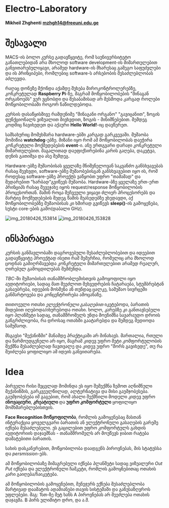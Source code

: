 # Electro-Laboratory

**Mikheil Zhghenti** **mzhgh14@freeuni.edu.ge**
# შესავალი
MACS-ის ბოლო კურსე გადავწყვიტე, რომ საუნივერსიტეტო განათლებიდან არა მხოლოდ software development-ის მიმართულებით განვითარებულიყავი, არამედ hardware-ის მხარესაც გამეგო საფუძვლები და ის პრინციპები, რომლებიც software-ს არსებობის შესაძლებლობას აძლევდა.

რაღაც დონეზე მქონდა აქამდე შეხება მიროკონტროლერებზე, კონკრეტულად **Raspberry Pi**-ზე, მაგრამ მოწყობილობების "შინაგან ორგანოებს" ვერ ვცნობდი და შესაბამისად არ მესმოდა კარგად როლები მოწყობილობაში როგორ ნაწილდებოდა.

კურსის დასაწყისშივე რამდენიმე "შინაგანი ორგანო" "გავიცანით", ზოგის ფუნქციონალს ვიზუალით მივხვდით, ზოგის - მინიშნებებით. შემდეგ კოდშიც ჩავიხედეთ და აქაური **Hello World!**-იც დავწერეთ.

სამსახურიც მომეხმარა hardware-ებში კარგად გარკვევაში. მუშაობა მომიწია **watchdog**-ებზე. მიზანი იყო რომ ამ მოწყობილობას დაეჭირა კონკრეტული მოქმედებების **event**-ი. ანუ ერთგვარი დარაჯი კონკრეტული მიმართულებით. მაგალითად დაეფიქსირებინა კარის გაღება, დაკეტვა, დენის გათიშვა და ასე შემდეგ.

Hardware-ებზე მუშაობისას ყველაზე მნიშვნელოვან საკვანძო განსხვავებას რასაც შევხვდი, software-ებზე მუშაობებისგან განსხვავებით იყო ის, რომ როდესაც software-ებზე პროექტს ვაწყობთ უფრო "თამამად" და შედარებით "ხარბად"გვიწევს მუშაობა. Hardware-ბზე ყველაზე ერთ-ერთ პრინციპს რასაც შევეჯახე იყოს request/response მოწყობილობის პროცესორთან. მაშინ როცა შეჩვეული ვიყავი ძლიერ პროცესორებს და მარტივ მოქმედებების შედეგ წამის მეასედებზე ვხედავდი, აქ მოწყობილობებზე მუშაობისას კი ხშირად გვიწევს **sleep()**-ის გამოყენება, სუსტი core-ების გამო(დაბალი GHz).

![img_20180426_153814](https://user-images.githubusercontent.com/11095204/39304734-b96cb490-496b-11e8-8fbf-1888fd913792.jpg)
![img_20180426_153828](https://user-images.githubusercontent.com/11095204/39304735-b9c7586e-496b-11e8-9f28-585a4e76d4e8.jpg)

# ინსპირაცია
კურსის განმავლობაში დაგროვებული შესაძლებლობებით და იდეებით გადავწყვიტე პროექტად ისეთი რამ შემერჩია, რომელიც არა მხოლოდ ცოდნას გამიღრმავებდა კონკრეტული მიმართულებით არამედ რეალურ, ღირებულ გამოცდილებას შემძენდა.

*TBC*-ში მუშაობისას თანამშრობლემისთვის გამოყოფილი იყო აუდიტორიები, სადაც მათ შეეძლოთ შეხვედრების ჩატარაება, სტუმბრებტან გასაუბრება, იდეების მოსმენა ან თუნდაც ცალკე, სამუშაო სივრცეში განმარტოვება და კონცენტრირება ამოცანაზე.

თითოეული ოთახი *ელექტრონული გასაღებით* იკეტებოდა, ბარათის მიდებით იღებოდა/იხურებოდა ოთახი. ხოლო, კარებზე კი განთავსებული იყო პლანშეტი სადაც, თანამშრომელს უნდა მოენიშნა სავარაუდო დროის განგრძლივობა, რა დროსაც ოთახში გაატარებდა და შემდეგ შედიოდა სამუშაოდ.

მსგავსი "მექანიზმი" მანამდე პრაქტიკაში არ მინახავს. მართალია, რთული და წარმოუდგენელი არ იყო, მაგრამ კიდევ უფრო მეტი კომფორტულობის შექმნა შესაძლებლად ჩავთვალე და კიდევ უფრო "შორს გავიხედე", თუ რა შეიძლება ყოფილიყო ამ იდეის განვითარება.


# Idea

პირველი რისი შეცვლად მომინდა ეს იყო შემექმნა ზემოთ აღნიშნული მექანიზმის, გარკვეულწილად, ალტერნატივა და მისი გაუმჯობესება. გაუმჯობესება იმ გაგებით, რომ ახალი შექმნილი მოდელი კიდევ უფრო **ინოვაციური**, **კრეატიული** და **უფრო კომფორტული** ყოფილიყო მომხმარებლებისთვის.


**Face Recognition მოწყოფილობა**, რომლის გამოყენებაც მასთან ინტერაქცია ყოველგვარი ბარათის ან ელექტრონული გასაღების გარეშე იქნება შესაძლებელი. ეს გაცილებით უფრო კომფორტულს გახდის აუდიტორიის დაჯავშნას - თანამშრომელს არ მოუწევს ჯიბით რატება დამატებითი ბარათის.

სახის დასკანერებით, მოწყობილობა დაადგენს პიროვნებას, მის სტატუსსა და *persmission*-ებს.

ამ მოწყობილობაზე მიმაგრებული იქნება პლანშეტი სადაც ვიზუალური *Out Put* იქნება და ელექტრონული ჩამკეტი, რომლის გამოყნებითაც ოთახის კარი გაიღება/ჩაიკეტება.


ამ მოწყობილობის გამოყენებით, მენეჯერს ექნება შესაძლებლობა მარტივად დაამატოს ადამიანები თავის სისტემაში და განუსაზღვროს უფლებები. მაგ: 1სთ-ზე მეტ ხანს A პიროვნებას არ შეეძლება ოთახის დაჯავშა. B პირს ულიმიტო დრო, და ა.შ.









